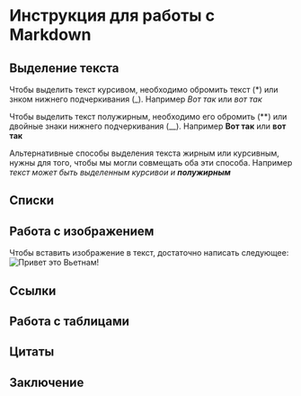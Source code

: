 # Инструкция для работы с Markdown

## Выделение текста

Чтобы выделить текст курсивом, необходимо обромить текст (*) или знком нижнего подчеркивания (_). Например *Вот так* или _вот так_

Чтобы выделить текст полужирным, необходимо его обромить (**) или двойные знаки нижнего подчеркивания (__). Например **Вот так** или __вот так__

Альтернативные способы выделения текста жирным или курсивным, нужны для того, чтобы мы могли совмещать оба эти способа. Например _текст может быть выделенным курсивои и **полужирным**_

## Списки

## Работа с изображением

Чтобы вставить изображение в текст, достаточно написать следующее: ![Привет это Вьетнам!](Vietnam.jpg)

## Ссылки

## Работа с таблицами

## Цитаты

## Заключение